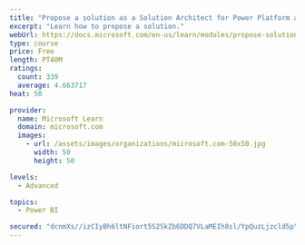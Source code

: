 ```yaml
---
title: "Propose a solution as a Solution Architect for Power Platform and Dynamics 365"
excerpt: "Learn how to propose a solution."
webUrl: https://docs.microsoft.com/en-us/learn/modules/propose-solution/
type: course
price: Free
length: PT40M
ratings:
  count: 339
  average: 4.663717
heat: 50

provider:
  name: Microsoft Learn
  domain: microsoft.com
  images:
    - url: /assets/images/organizations/microsoft.com-50x50.jpg
      width: 50
      height: 50

levels:
  - Advanced

topics:
  - Power BI

secured: "dcnmXs//izCIyBh6ltNFiort5S2SkZb6DDQ7VLaMEIh8sl/YpQuzLjzcld5pYX2TGP+u3OTHyf1J9DSytKWUJvdpRwdq0tuKJTbJpATS6a0ZPMA4SRj8iqAM1aMdPA9mL69yF5/RJWy3pi48T4RxaE1h92AVLTUw06PRr/FB0jwQ2b/hDitQy9fmta8E1jDGVgd14D7ElwGMeBGVRWTVWfDwrOwlVPbL/8EWdTfcXD8YLNtYrE+GqViqSxSiLDJ87zUG5PFI7FFhQJ5vWu3RaSMKc0uSdxIIIlgZjpDLr2A8qbJe+2Du1D5mG1SoPjeHBNO6T8bV+Qfsgf0N4CAJDNSArWu7Hx8cGAghavU+2xlB4f2rBucu+hiDh7vM//iSHCsmQ9sMHWnRkxe3Q5PiQC0px/VIeBT2u8xfP++/uzk=;L0UvdybBoP8/dv9SAcWYbg=="
---
```


